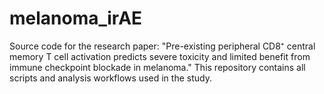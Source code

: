 # melanoma_irAE
Source code for the research paper: "Pre-existing peripheral CD8⁺ central memory T cell activation predicts severe toxicity and limited benefit from immune checkpoint blockade in melanoma." This repository contains all scripts and analysis workflows used in the study.
